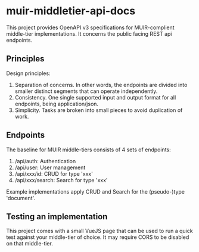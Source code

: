 # muir-middletier-api-docs

This project provides OpenAPI v3 specifications for MUIR-complient middle-tier implementations. It concerns the public facing REST api endpoints.

## Principles

Design principles:

1. Separation of concerns. In other words, the endpoints are divided into smaller distinct segments that can operate independently.
2. Consistency. One single supported input and output format for all endpoints, being application/json.
3. Simplicity. Tasks are broken into small pieces to avoid duplication of work.

## Endpoints

The baseline for MUIR middle-tiers consists of 4 sets of endpoints:

1. /api/auth: Authentication
2. /api/user: User management
3. /api/xxx/id: CRUD for type 'xxx'
4. /api/xxx/search: Search for type 'xxx'

Example implementations apply CRUD and Search for the (pseudo-)type 'document'.

## Testing an implementation

This project comes with a small VueJS page that can be used to run a quick test against your middle-tier of choice. It may require CORS to be disabled on that middle-tier.

